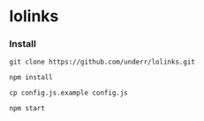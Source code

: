 # lolinks

### Install

`git clone https://github.com/underr/lolinks.git`

`npm install`

`cp config.js.example config.js`

`npm start`
